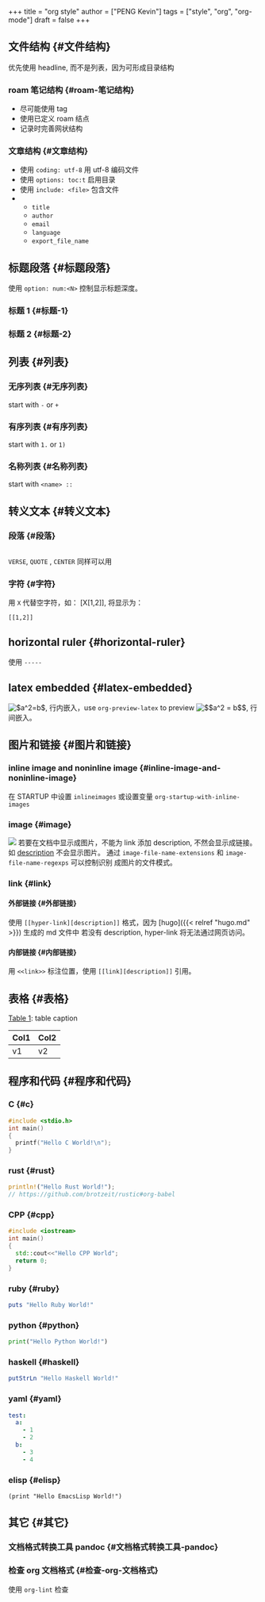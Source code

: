 +++
title = "org style"
author = ["PENG Kevin"]
tags = ["style", "org", "org-mode"]
draft = false
+++

## 文件结构 {#文件结构}

优先使用 headline, 而不是列表，因为可形成目录结构


### roam 笔记结构 {#roam-笔记结构}

-   尽可能使用 tag
-   使用已定义 roam 结点
-   记录时完善网状结构


### 文章结构 {#文章结构}

-   使用 `coding: utf-8` 用 utf-8 编码文件
-   使用 `options: toc:t` 启用目录
-   使用 `include: <file>` 包含文件
-   -   `title`
    -   `author`
    -   `email`
    -   `language`
    -   `export_file_name`


## 标题段落 {#标题段落}

使用 `option: num:<N>` 控制显示标题深度。


### 标题 1 {#标题-1}


### 标题 2 {#标题-2}


## 列表 {#列表}


### 无序列表 {#无序列表}

start with `-` or `+`


### 有序列表 {#有序列表}

start with  `1.` or `1)`


### 名称列表 {#名称列表}

start with `<name> ::`


## 转义文本 {#转义文本}


### 段落 {#段落}

```text

```

`VERSE`, `QUOTE` , `CENTER` 同样可以用


### 字符 {#字符}

用 `X` 代替空字符，如： [X[1,2]], 将显示为：

```text
[[1,2]]
```


## horizontal ruler {#horizontal-ruler}

使用 `-----`


## latex embedded {#latex-embedded}

<img src="/ltximg/org_style_2cbb2000fd04267b39ed11238199a988e6f1ce42.png" alt="$a^2=b$" />, 行内嵌入，use `org-preview-latex` to preview
<img src="/ltximg/org_style_de14a9a9068ae7a03e13ca3f84d7c7e617660c80.png" alt="$$a^2 = b$$" />, 行间嵌入。


## 图片和链接 {#图片和链接}


### inline image and noninline image {#inline-image-and-noninline-image}

在 STARTUP 中设置 `inlineimages` 或设置变量 `org-startup-with-inline-images`


### image {#image}

<a id="org01fef53"></a>

![](/ox-hugo/example.jpg)
若要在文档中显示成图片，不能为 link 添加 description, 不然会显示成链接。
如 [description](/ox-hugo/example.jpg) 不会显示图片。
通过 `image-file-name-extensions` 和 `image-file-name-regexps` 可以控制识别
成图片的文件模式。


### link {#link}


#### 外部链接 {#外部链接}

使用 `[[hyper-link][description]]` 格式，因为 [hugo]({{< relref "hugo.md" >}}) 生成的 md 文件中
若没有 description, hyper-link 将无法通过网页访问。


#### 内部链接 {#内部链接}

用 `<<link>>` 标注位置，使用 `[[link][description]]` 引用。


## 表格 {#表格}

<a id="table--table-name"></a>
<div class="table-caption">
  <span class="table-number"><a href="#table--table-name">Table 1</a>:</span>
  table caption
</div>

| Col1 | Col2 |
|------|------|
| v1   | v2   |


## 程序和代码 {#程序和代码}


### C {#c}

```C
#include <stdio.h>
int main()
{
  printf("Hello C World!\n");
}
```


### rust {#rust}

```rust
println!("Hello Rust World!");
// https://github.com/brotzeit/rustic#org-babel
```


### CPP {#cpp}

```cpp
#include <iostream>
int main()
{
  std::cout<<"Hello CPP World";
  return 0;
}
```


### ruby {#ruby}

```ruby
puts "Hello Ruby World!"
```


### python {#python}

```python
print("Hello Python World!")
```


### haskell {#haskell}

```haskell
putStrLn "Hello Haskell World!"
```


### yaml {#yaml}

```yaml
test:
  a:
    - 1
    - 2
  b:
    - 3
    - 4
```


### elisp {#elisp}

```elisp
(print "Hello EmacsLisp World!")
```


## 其它 {#其它}


### 文档格式转换工具 pandoc {#文档格式转换工具-pandoc}


### 检查 org 文档格式 {#检查-org-文档格式}

使用 `org-lint` 检查

